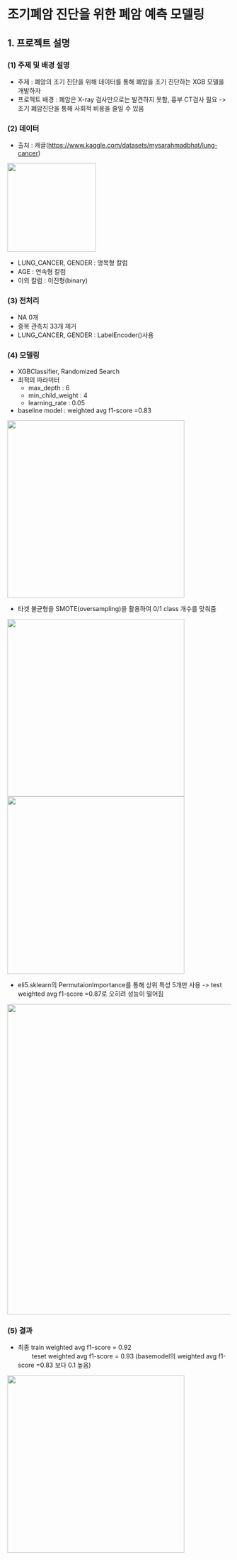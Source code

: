 # 조기폐암 진단을 위한 폐암 예측 모델링

## 1. 프로젝트 설명

### (1) 주제 및 배경 설명
- 주제 : 폐암의 조기 진단을 위해 데이터를 통해 폐암을 조기 진단하는 XGB 모델을 개발하자
- 프로젝트 배경 : 폐암은 X-ray 검사만으로는 발견하지 못함, 흉부 CT검사 필요 -> 조기 폐암진단을 통해 사회적 비용을 줄일 수 있음

### (2) 데이터 
- 출처 : 캐글(https://www.kaggle.com/datasets/mysarahmadbhat/lung-cancer)

<img width = "200" src="https://user-images.githubusercontent.com/102526342/222624862-751350a9-82d0-4db0-a8e4-29f97c889c67.png">


- LUNG_CANCER, GENDER : 명목형 칼럼
- AGE : 연속형 칼럼
- 이외 칼럼 : 이진형(binary)

### (3) 전처리
- NA 0개
- 증복 관측치 33개 제거
- LUNG_CANCER, GENDER : LabelEncoder()사용

### (4) 모델링
- XGBClassifier, Randomized Search
- 최적의 파라미터
    - max_depth : 6
    - min_child_weight : 4
    - learning_rate : 0.05
- baseline model : weighted avg f1-score =0.83

<img width = "400" src="https://user-images.githubusercontent.com/102526342/222626251-adc461b3-7dfe-4c00-a406-38a3b8b075d0.png">

- 타겟 불균형을 SMOTE(oversampling)을 활용하여 0/1 class 개수를 맞춰줌
<img width = "400" src="https://user-images.githubusercontent.com/102526342/222626528-d31e571c-477f-4c3a-995e-2b7d57d77b37.png">

<img width = "400" src="https://user-images.githubusercontent.com/102526342/222626552-117633cc-e695-4ff7-b425-89a443ef43f4.png">

- eli5.sklearn의 PermutaionImportance를 통해 상위 특성 5개만 사용 -> test weighted avg f1-score =0.87로 오히려 성능이 떨어짐

<img width = "700" src="https://user-images.githubusercontent.com/102526342/222628592-db667c60-3cd5-4e15-a318-e73171ec63fd.png">

### (5) 결과
- 최종 train weighted avg f1-score = 0.92<br>
 &nbsp;&nbsp;&nbsp;&nbsp;&nbsp;&nbsp;&nbsp; teset weighted avg f1-score = 0.93 (basemodel의 weighted avg f1-score =0.83 보다 0.1 높음)

<img width = "400" src="https://user-images.githubusercontent.com/102526342/222626588-cb256710-5812-4be5-bdb3-0c10fbc57bdb.png">


